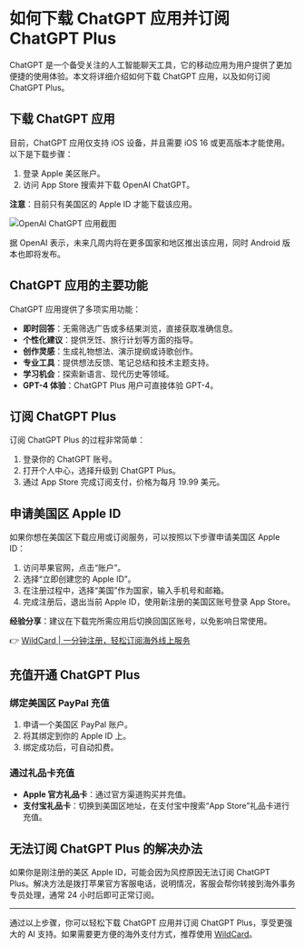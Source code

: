 # 如何下载 ChatGPT 应用并订阅 ChatGPT Plus

ChatGPT 是一个备受关注的人工智能聊天工具，它的移动应用为用户提供了更加便捷的使用体验。本文将详细介绍如何下载 ChatGPT 应用，以及如何订阅 ChatGPT Plus。

## 下载 ChatGPT 应用

目前，ChatGPT 应用仅支持 iOS 设备，并且需要 iOS 16 或更高版本才能使用。以下是下载步骤：

1. 登录 Apple 美区账户。
2. 访问 App Store 搜索并下载 OpenAI ChatGPT。

**注意**：目前只有美国区的 Apple ID 才能下载该应用。

![OpenAI ChatGPT 应用截图](https://bbtdd.com/img/28794427466.webp)

据 OpenAI 表示，未来几周内将在更多国家和地区推出该应用，同时 Android 版本也即将发布。

## ChatGPT 应用的主要功能

ChatGPT 应用提供了多项实用功能：

- **即时回答**：无需筛选广告或多结果浏览，直接获取准确信息。
- **个性化建议**：提供烹饪、旅行计划等方面的指导。
- **创作灵感**：生成礼物想法、演示提纲或诗歌创作。
- **专业工具**：提供想法反馈、笔记总结和技术主题支持。
- **学习机会**：探索新语言、现代历史等领域。
- **GPT-4 体验**：ChatGPT Plus 用户可直接体验 GPT-4。

## 订阅 ChatGPT Plus

订阅 ChatGPT Plus 的过程非常简单：

1. 登录你的 ChatGPT 账号。
2. 打开个人中心，选择升级到 ChatGPT Plus。
3. 通过 App Store 完成订阅支付，价格为每月 19.99 美元。

## 申请美国区 Apple ID

如果你想在美国区下载应用或订阅服务，可以按照以下步骤申请美国区 Apple ID：

1. 访问苹果官网，点击“账户”。
2. 选择“立即创建您的 Apple ID”。
3. 在注册过程中，选择“美国”作为国家，输入手机号和邮箱。
4. 完成注册后，退出当前 Apple ID，使用新注册的美国区账号登录 App Store。

**经验分享**：建议在下载完所需应用后切换回国区账号，以免影响日常使用。

👉 [WildCard | 一分钟注册，轻松订阅海外线上服务](https://bbtdd.com/WildCard)

## 充值开通 ChatGPT Plus

### 绑定美国区 PayPal 充值

1. 申请一个美国区 PayPal 账户。
2. 将其绑定到你的 Apple ID 上。
3. 绑定成功后，可自动扣费。

### 通过礼品卡充值

- **Apple 官方礼品卡**：通过官方渠道购买并充值。
- **支付宝礼品卡**：切换到美国区地址，在支付宝中搜索“App Store”礼品卡进行充值。

## 无法订阅 ChatGPT Plus 的解决办法

如果你是刚注册的美区 Apple ID，可能会因为风控原因无法订阅 ChatGPT Plus。解决方法是拨打苹果官方客服电话，说明情况，客服会帮你转接到海外事务专员处理，通常 24 小时后即可正常订阅。

---

通过以上步骤，你可以轻松下载 ChatGPT 应用并订阅 ChatGPT Plus，享受更强大的 AI 支持。如果需要更方便的海外支付方式，推荐使用 [WildCard](https://bbtdd.com/WildCard)。